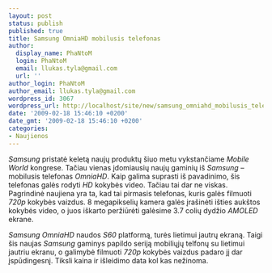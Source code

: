 ```yaml
---
layout: post
status: publish
published: true
title: Samsung OmniaHD mobilusis telefonas
author:
  display_name: PhaNtoM
  login: PhaNtoM
  email: llukas.tyla@gmail.com
  url: ''
author_login: PhaNtoM
author_email: llukas.tyla@gmail.com
wordpress_id: 3067
wordpress_url: http://localhost/site/new/samsung_omniahd_mobilusis_telefonas/
date: '2009-02-18 15:46:10 +0200'
date_gmt: '2009-02-18 15:46:10 +0200'
categories:
- Naujienos
---
```

<p><i>Samsung</i> pristatė keletą naujų produktų šiuo metu vykstančiame <i>Mobile World</i> kongrese. Tačiau vienas įdomiausių naujų gaminių iš <i>Samsung</i> – mobilusis telefonas <i>OmniaHD</i>. Kaip galima suprasti iš pavadinimo, šis telefonas galės rodyti <i>HD</i> kokybės video. Tačiau tai dar ne viskas. Pagrindinė naujiena yra ta, kad tai pirmasis telefonas, kuris galės filmuoti <i>720p</i> kokybės vaizdus. 8 megapikselių kamera galės įrašinėti išties aukštos kokybės video, o juos iškarto peržiūrėti galėsime 3.7 colių dydžio <i>AMOLED</i> ekrane. </p>
<p><i>Samsung OmniaHD</i> naudos <i>S60</i> platformą, turės lietimui jautrų ekraną. Taigi šis naujas <i>Samsung</i> gaminys papildo seriją mobiliųjų telfonų su lietimui jautriu ekranu, o galimybė filmuoti <i>720p</i> kokybės vaizdus padaro jį dar įspūdingesnį. Tiksli kaina ir išleidimo data kol kas nežinoma.<br /></p>
